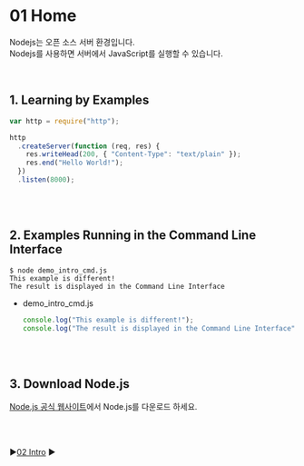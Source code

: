 # 01 Home

Nodejs는 오픈 소스 서버 환경입니다.  
Nodejs를 사용하면 서버에서 JavaScript를 실행할 수 있습니다.

<br/>

## 1. Learning by Examples

```javascript
var http = require("http");

http
  .createServer(function (req, res) {
    res.writeHead(200, { "Content-Type": "text/plain" });
    res.end("Hello World!");
  })
  .listen(8000);
```

<br/>
<br/>

## 2. Examples Running in the Command Line Interface

```
$ node demo_intro_cmd.js
This example is different!
The result is displayed in the Command Line Interface
```

- demo_intro_cmd.js

  ```javascript
  console.log("This example is different!");
  console.log("The result is displayed in the Command Line Interface");
  ```

<br/>
<br/>

## 3. Download Node.js

[Node.js 공식 웹사이트](https://nodejs.org/en/)에서 Node.js를 다운로드 하세요.

<br/>
<br/>

:arrow_forward:[02 Intro](./02%20Intro.md) :arrow_forward:
